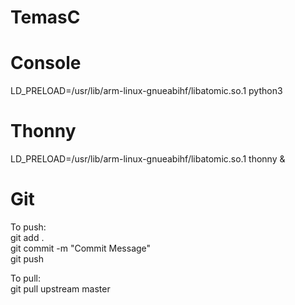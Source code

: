 # TemasC

# Console
LD_PRELOAD=/usr/lib/arm-linux-gnueabihf/libatomic.so.1 python3

# Thonny
LD_PRELOAD=/usr/lib/arm-linux-gnueabihf/libatomic.so.1 thonny &

# Git
To push:  
git add .  
git commit -m "Commit Message"  
git push

To pull:  
git pull upstream master
